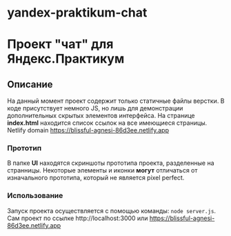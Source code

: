 # yandex-praktikum-chat
# Проект "чат" для Яндекс.Практикум
## Описание
На данный момент проект содержит только статичные файлы верстки. В коде присутствует немного JS, но лишь для демонстрации дополнительных скрытых элементов интерфейса.
На странице **index.html** находится список ссылок на все имеющиеся страницы.
Netlify domain https://blissful-agnesi-86d3ee.netlify.app
### Прототип
В папке **UI** находятся скриншоты прототипа проекта, разделенные на странницы. Некоторые элементы и иконки **могут** отличаться от изначального прототипа, который не является pixel perfect.
### Использование
Запуск проекта осуществляется с помощью команды: `node server.js`.  Сам проект по ссылке http://localhost:3000 или https://blissful-agnesi-86d3ee.netlify.app
